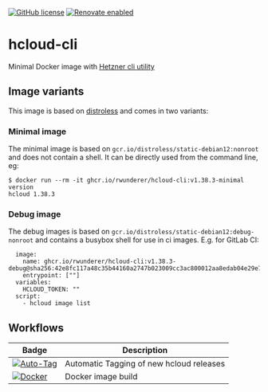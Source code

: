 [![GitHub license](https://img.shields.io/github/license/rwunderer/hcloud-cli.svg)](https://github.com/rwunderer/hcloud-cli/blob/main/LICENSE)
<a href="https://renovatebot.com"><img alt="Renovate enabled" src="https://img.shields.io/badge/renovate-enabled-brightgreen.svg?style=flat-square"></a>

# hcloud-cli
Minimal Docker image with [Hetzner cli utility](https://github.com/hetznercloud/cli)

## Image variants

This image is based on [distroless](https://github.com/GoogleContainerTools/distroless) and comes in two variants:

### Minimal image

The minimal image is based on `gcr.io/distroless/static-debian12:nonroot` and does not contain a shell. It can be directly used from the command line, eg:

```
$ docker run --rm -it ghcr.io/rwunderer/hcloud-cli:v1.38.3-minimal version
hcloud 1.38.3
```

### Debug image

The debug images is based on `gcr.io/distroless/static-debian12:debug-nonroot` and contains a busybox shell for use in ci images.
E.g. for GitLab CI:

```
  image:
    name: ghcr.io/rwunderer/hcloud-cli:v1.38.3-debug@sha256:42e8fc117a48c35b44160a2747b023009cc3ac800012aa8edab04e29e7166c81
    entrypoint: [""]
  variables:
    HCLOUD_TOKEN: ""
  script:
    - hcloud image list
```

## Workflows

| Badge      | Description
|------------|---------
|[![Auto-Tag](https://github.com/rwunderer/hcloud-cli/actions/workflows/renovate-create-tag.yml/badge.svg)](https://github.com/rwunderer/hcloud-cli/actions/workflows/renovate-create-tag.yml) | Automatic Tagging of new hcloud releases
|[![Docker](https://github.com/rwunderer/hcloud-cli/actions/workflows/docker-publish.yml/badge.svg)](https://github.com/rwunderer/hcloud-cli/actions/workflows/docker-publish.yml) | Docker image build
